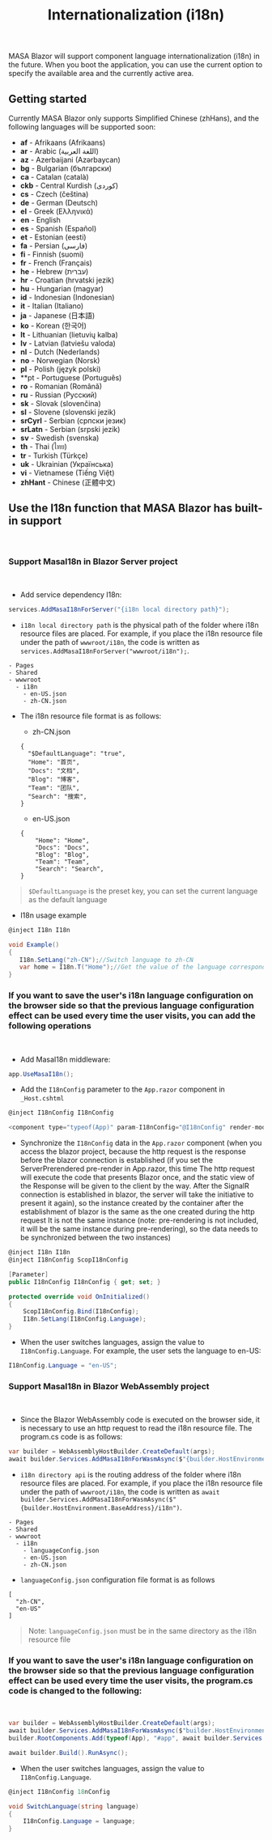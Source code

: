 ﻿---
order: 5
title: Internationalization (i18n)
---

MASA Blazor will support component language internationalization (i18n) in the future. When you boot the application, you can use the current option to specify the available area and the currently active area.

## Getting started

Currently MASA Blazor only supports Simplified Chinese (zhHans), and the following languages will be supported soon:

* **af** - Afrikaans (Afrikaans)
* **ar** - Arabic (اللغة العربية)
* **az** - Azerbaijani (Azərbaycan)
* **bg** - Bulgarian (български)
* **ca** - Catalan (català)
* **ckb** - Central Kurdish (کوردی)
* **cs** - Czech (čeština)
* **de** - German (Deutsch)
* **el** - Greek (Ελληνικά)
* **en** - English
* **es** - Spanish (Español)
* **et** - Estonian (eesti)
* **fa** - Persian (فارسی)
* **fi** - Finnish (suomi)
* **fr** - French (Français)
* **he** - Hebrew (עברית)
* **hr** - Croatian (hrvatski jezik)
* **hu** - Hungarian (magyar)
* **id** - Indonesian (Indonesian)
* **it** - Italian (Italiano)
* **ja** - Japanese (日本語)
* **ko** - Korean (한국어)
* **lt** - Lithuanian (lietuvių kalba)
* **lv** - Latvian (latviešu valoda)
* **nl** - Dutch (Nederlands)
* **no** - Norwegian (Norsk)
* **pl** - Polish (język polski)
* **pt - Portuguese (Português)
* **ro** - Romanian (Română) 
* **ru** - Russian (Русский)
* **sk** - Slovak (slovenčina)
* **sl** - Slovene (slovenski jezik)
* **srCyrl** - Serbian (српски језик)
* **srLatn** - Serbian (srpski jezik)
* **sv** - Swedish (svenska)
* **th** - Thai (ไทย)
* **tr** - Turkish (Türkçe)
* **uk** - Ukrainian (Українська)
* **vi** - Vietnamese (Tiếng Việt)
* **zhHant** - Chinese (正體中文)

## Use the I18n function that MASA Blazor has built-in support

<br/>

### Support MasaI18n in Blazor Server project

<br/>

- Add service dependency I18n:

```c#
services.AddMasaI18nForServer("{i18n local directory path}");
```

- `i18n local directory path` is the physical path of the folder where i18n resource files are placed. For example, if you place the i18n resource file under the path of `wwwroot/i18n`, the code is written as `services.AddMasaI18nForServer("wwwroot/i18n");`.

```
- Pages 
- Shared 
- wwwroot
  - i18n
    - en-US.json
    - zh-CN.json
```

- The i18n resource file format is as follows:

    - zh-CN.json

    ```
    {
      "$DefaultLanguage": "true",
      "Home": "首页",
      "Docs": "文档",
      "Blog": "博客",
      "Team": "团队",
      "Search": "搜索",
    }
    ```

    - en-US.json

    ```
    {
        "Home": "Home",
        "Docs": "Docs",
        "Blog": "Blog",
        "Team": "Team",
        "Search": "Search",
    }
    ```
> `$DefaultLanguage` is the preset key, you can set the current language as the default language

- I18n usage example

 ```c#
 @inject I18n I18n

void Example()
{
    I18n.SetLang("zh-CN");//Switch language to zh-CN
    var home = I18n.T("Home");//Get the value of the language corresponding to the key value Home, this method call will return "Home";
}
```

### If you want to save the user's i18n language configuration on the browser side so that the previous language configuration effect can be used every time the user visits, you can add the following operations

<br/>

- Add MasaI18n middleware:

```c#
app.UseMasaI18n();
```

- Add the `I18nConfig` parameter to the `App.razor` component in `_Host.cshtml`

```c#
@inject I18nConfig I18nConfig

<component type="typeof(App)" param-I18nConfig="@I18nConfig" render-mode="ServerPrerendered" />
```

- Synchronize the `I18nConfig` data in the `App.razor` component (when you access the blazor project, because the http request is the response before the blazor connection is established (if you set the ServerPrerendered pre-render in App.razor, this time The http request will execute the code that presents Blazor once, and the static view of the Response will be given to the client by the way. After the SignalR connection is established in blazor, the server will take the initiative to present it again), so the instance created by the container after the establishment of blazor is the same as the one created during the http request It is not the same instance (note: pre-rendering is not included, it will be the same instance during pre-rendering), so the data needs to be synchronized between the two instances)

```c#
@inject I18n I18n
@inject I18nConfig ScopI18nConfig

[Parameter]
public I18nConfig I18nConfig { get; set; }

protected override void OnInitialized()
{
    ScopI18nConfig.Bind(I18nConfig);
    I18n.SetLang(I18nConfig.Language);
}
```

- When the user switches languages, assign the value to `I18nConfig.Language`. For example, the user sets the language to en-US:

```c#
I18nConfig.Language = "en-US";
```

### Support MasaI18n in Blazor WebAssembly project

<br/>

- Since the Blazor WebAssembly code is executed on the browser side, it is necessary to use an http request to read the i18n resource file. The program.cs code is as follows:

```c#
var builder = WebAssemblyHostBuilder.CreateDefault(args);
await builder.Services.AddMasaI18nForWasmAsync($"{builder.HostEnvironment.BaseAddress}/{i18n directory api}");
```

- `i18n directory api` is the routing address of the folder where i18n resource files are placed. For example, if you place the i18n resource file under the path of `wwwroot/i18n`, the code is written as `await builder.Services.AddMasaI18nForWasmAsync($"{builder.HostEnvironment.BaseAddress}/i18n")`.

```
- Pages 
- Shared 
- wwwroot
  - i18n
    - languageConfig.json
    - en-US.json
    - zh-CN.json
```

- `languageConfig.json` configuration file format is as follows

```
[
  "zh-CN",
  "en-US"
]
```

> Note: `languageConfig.json` must be in the same directory as the i18n resource file

### If you want to save the user's i18n language configuration on the browser side so that the previous language configuration effect can be used every time the user visits, the program.cs code is changed to the following:

<br/>

```c#
var builder = WebAssemblyHostBuilder.CreateDefault(args);
await builder.Services.AddMasaI18nForWasmAsync($"builder.HostEnvironment.BaseAddress/{i18n config file path}");
builder.RootComponents.Add(typeof(App), "#app", await builder.Services.GetMasaI18nParameterAsync());

await builder.Build().RunAsync();
```

- When the user switches languages, assign the value to `I18nConfig.Language`.

```c#
@inject I18nConfig 18nConfig

void SwitchLanguage(string language)
{
    I18nConfig.Language = language;
}
```